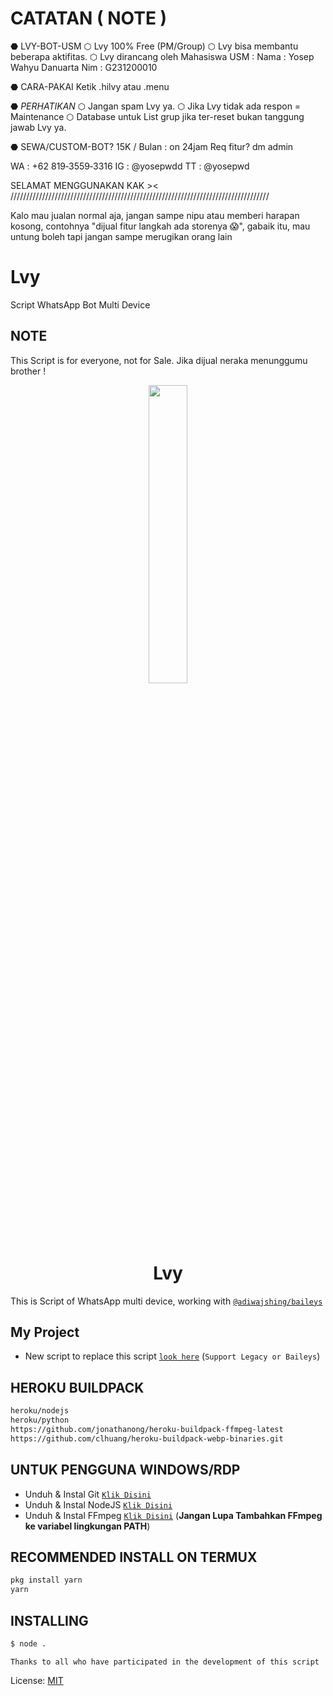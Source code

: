 # CATATAN ( NOTE )
⬣ LVY-BOT-USM
⬡ Lvy 100% Free (PM/Group)
⬡ Lvy bisa membantu beberapa aktifitas.
⬡ Lvy dirancang oleh Mahasiswa USM :
Nama : Yosep Wahyu Danuarta
Nim : G231200010

⬣ CARA-PAKAI
Ketik .hilvy atau .menu

⬣ *PERHATIKAN*
⬡ Jangan spam Lvy ya.
⬡ Jika Lvy tidak ada respon = Maintenance
⬡ Database untuk List grup jika ter-reset bukan tanggung jawab Lvy ya.

⬣ SEWA/CUSTOM-BOT?
15K / Bulan : on 24jam
Req fitur? dm admin 

WA : ‪+62 819‑3559‑3316‬
IG : @yosepwdd
TT : @yosepwd

SELAMAT MENGGUNAKAN KAK ><
//////////////////////////////////////////////////////////////////////////////////

Kalo mau jualan normal aja, jangan sampe nipu atau memberi harapan kosong, contohnya "dijual fitur langkah ada storenya 😱", gabaik itu, mau untung boleh tapi jangan sampe merugikan orang lain 


# Lvy
Script WhatsApp Bot Multi Device

## NOTE
This Script is for everyone, not for Sale. Jika dijual neraka menunggumu brother !

<p align="center">
	<img src="https://telegra.ph/file/e8211634b57e34e532113.jpg" width="35%" style="margin-left: auto;margin-right: auto;display: block;">
</p>
<h1 align="center">Lvy</h1>

This is Script of WhatsApp multi device, working with [`@adiwajshing/baileys`](https://github.com/adiwajshing/baileys)

## My Project
* New script to replace this script [`look here`](https://github.com/zhwzein/Killua-Zoldyck) (`Support Legacy or Baileys`)


## HEROKU BUILDPACK
```bash
heroku/nodejs
heroku/python
https://github.com/jonathanong/heroku-buildpack-ffmpeg-latest
https://github.com/clhuang/heroku-buildpack-webp-binaries.git
```

## UNTUK PENGGUNA WINDOWS/RDP

* Unduh & Instal Git [`Klik Disini`](https://git-scm.com/downloads)
* Unduh & Instal NodeJS [`Klik Disini`](https://nodejs.org/en/download)
* Unduh & Instal FFmpeg [`Klik Disini`](https://ffmpeg.org/download.html) (**Jangan Lupa Tambahkan FFmpeg ke variabel lingkungan PATH**)



## RECOMMENDED INSTALL ON TERMUX

```bash
pkg install yarn
yarn
```

## INSTALLING
```bash
$ node .
```


```Thanks to all who have participated in the development of this script```


License: [MIT](https://en.wikipedia.org/wiki/MIT_License)

